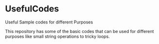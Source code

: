 # UsefulCodes
Useful Sample codes for different Purposes

This repository has some of the basic codes that can be used for different purposes like small string operations to tricky loops.
